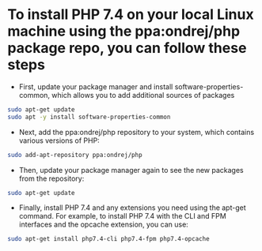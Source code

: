 # To install PHP 7.4 on your local Linux machine using the ppa:ondrej/php package repo, you can follow these steps

- First, update your package manager and install software-properties-common, which allows you to add additional sources of packages

```bash
sudo apt-get update
sudo apt -y install software-properties-common
```

- Next, add the ppa:ondrej/php repository to your system, which contains various versions of PHP:

```bash
sudo add-apt-repository ppa:ondrej/php
```

- Then, update your package manager again to see the new packages from the repository:

```bash
sudo apt-get update
```

- Finally, install PHP 7.4 and any extensions you need using the apt-get command. For example, to install PHP 7.4 with the CLI and FPM interfaces and the opcache extension, you can use:

```bash
sudo apt-get install php7.4-cli php7.4-fpm php7.4-opcache
```
